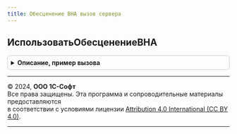 ```yaml
---
title: Обесценение ВНА вызов сервера
---
```



## ИспользоватьОбесценениеВНА
<details style="margin: 1em 0; padding: 0.5em; border: 1px solid #ccc; border-radius: 6px;">

<summary style="font-weight: bold; cursor: pointer;">Описание, пример вызова</summary>

```bsl

// Использовать обесценение ВНА.
//
// Возвращаемое значение:
//  Булево - Использовать обесценение ВНА
Функция ИспользоватьОбесценениеВНА() Экспорт
```

Пример вызова
```bsl
Результат = ОбесценениеВНАВызовСервера.ИспользоватьОбесценениеВНА() 
```
</details>

---

© 2024, **ООО 1С-Софт**  
Все права защищены. Эта программа и сопроводительные материалы предоставляются  
в соответствии с условиями лицензии [Attribution 4.0 International (CC BY 4.0)](https://creativecommons.org/licenses/by/4.0/legalcode).

---
